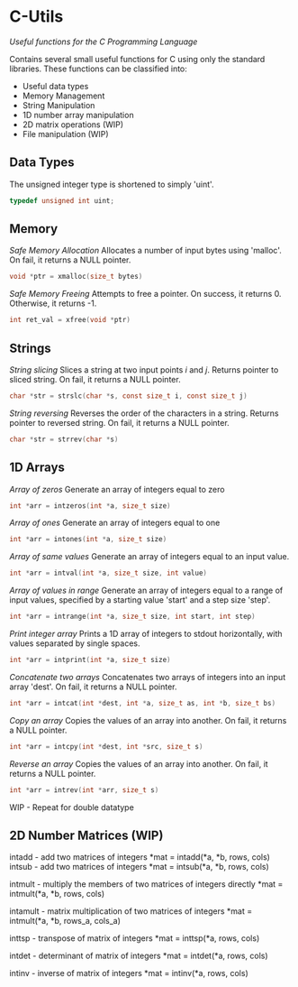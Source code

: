 
# C-Utils

*Useful functions for the C Programming Language*

Contains several small useful functions for C 
using only the standard libraries.
These functions can be classified into:
* Useful data types
* Memory Management
* String Manipulation
* 1D number array manipulation
* 2D matrix operations (WIP)
* File manipulation (WIP)

## Data Types
The unsigned integer type is shortened to simply 'uint'.

```c
typedef unsigned int uint;
```

## Memory

*Safe Memory Allocation*
Allocates a number of input bytes using 'malloc'.
On fail, it returns a NULL pointer.

```c
void *ptr = xmalloc(size_t bytes)
```

*Safe Memory Freeing*
Attempts to free a pointer.
On success, it returns 0.
Otherwise, it returns -1.

```c
int ret_val = xfree(void *ptr)
```


## Strings

*String slicing*
Slices a string at two input points *i* and *j*.
Returns pointer to sliced string.
On fail, it returns a NULL pointer.

```c	
char *str = strslc(char *s, const size_t i, const size_t j)
```

*String reversing*
Reverses the order of the characters in a string.
Returns pointer to reversed string.
On fail, it returns a NULL pointer.

```c
char *str = strrev(char *s)
```

## 1D Arrays

*Array of zeros*
Generate an array of integers equal to zero

```c
int *arr = intzeros(int *a, size_t size)
```

*Array of ones*
Generate an array of integers equal to one

```c
int *arr = intones(int *a, size_t size)
```

*Array of same values*
Generate an array of integers equal to an input value.

```c
int *arr = intval(int *a, size_t size, int value)
```

*Array of values in range*
Generate an array of integers equal to 
a range of input values, specified by a
starting value 'start' and a step size 'step'.

```c
int *arr = intrange(int *a, size_t size, int start, int step)
```

*Print integer array*
Prints a 1D array of integers 
to stdout horizontally, 
with values separated by single spaces.

```c
int *arr = intprint(int *a, size_t size)
```

*Concatenate two arrays*
Concatenates two arrays of integers
into an input array 'dest'.
On fail, it returns a NULL pointer.

```c
int *arr = intcat(int *dest, int *a, size_t as, int *b, size_t bs)
```

*Copy an array*
Copies the values of an array into another.
On fail, it returns a NULL pointer.

```c
int *arr = intcpy(int *dest, int *src, size_t s)
```

*Reverse an array*
Copies the values of an array into another.
On fail, it returns a NULL pointer.

```c
int *arr = intrev(int *arr, size_t s)
```
	
WIP - Repeat for double datatype



## 2D Number Matrices (WIP)

intadd - add two matrices of integers
	*mat = intadd(*a, *b, rows, cols)
intsub - add two matrices of integers
	*mat = intsub(*a, *b, rows, cols)
	
intmult - multiply the members of two matrices of integers directly
	*mat = intmult(*a, *b, rows, cols)
	
intamult - matrix multiplication of two matrices of integers
	*mat = intmult(*a, *b, rows_a, cols_a)

inttsp - transpose of matrix of integers
	*mat = inttsp(*a, rows, cols)
	
intdet - determinant of matrix of integers
	*mat = intdet(*a, rows, cols)
	
intinv - inverse of matrix of integers
	*mat = intinv(*a, rows, cols)



 